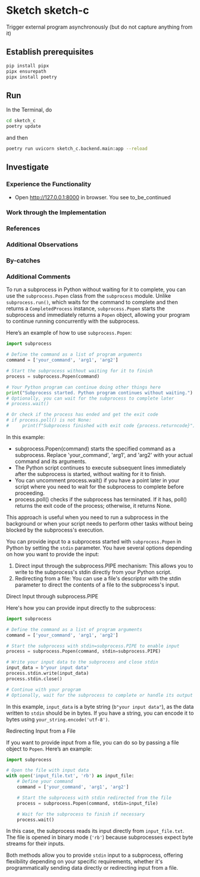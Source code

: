 # Sketch sketch-c

Trigger external program asynchronously (but do not capture anything from it)

## Establish prerequisites

```bash
pip install pipx
pipx ensurepath
pipx install poetry
```

## Run

In the Terminal, do

``` bash
cd sketch_c
poetry update
```

and then

```bash
poetry run uvicorn sketch_c.backend.main:app --reload
```

## Investigate

### Experience the Functionality

- Open http://127.0.0.1:8000 in browser. You see to_be_continued

### Work through the Implementation

### References

### Additional Observations

### By-catches

### Additional Comments

To run a subprocess in Python without waiting for it to complete, you can use the `subprocess.Popen` class from the `subprocess` module. Unlike `subprocess.run()`, which waits for the command to complete and then returns a `CompletedProcess` instance, `subprocess.Popen` starts the subprocess and immediately returns a `Popen` object, allowing your program to continue running concurrently with the subprocess.

Here’s an example of how to use `subprocess.Popen`:

```python
import subprocess

# Define the command as a list of program arguments
command = ['your_command', 'arg1', 'arg2']

# Start the subprocess without waiting for it to finish
process = subprocess.Popen(command)

# Your Python program can continue doing other things here
print("Subprocess started. Python program continues without waiting.")
# Optionally, you can wait for the subprocess to complete later
# process.wait()

# Or check if the process has ended and get the exit code
# if process.poll() is not None:
#     print(f"Subprocess finished with exit code {process.returncode}")

```

In this example:

- subprocess.Popen(command) starts the specified command as a subprocess. Replace 'your_command', 'arg1', and 'arg2' with your actual command and its arguments.
- The Python script continues to execute subsequent lines immediately after the subprocess is started, without waiting for it to finish.
- You can uncomment process.wait() if you have a point later in your script where you need to wait for the subprocess to complete before proceeding.
- process.poll() checks if the subprocess has terminated. If it has, poll() returns the exit code of the process; otherwise, it returns None.

This approach is useful when you need to run a subprocess in the background or when your script needs to perform other tasks without being blocked by the subprocess's execution.


You can provide input to a subprocess started with `subprocess.Popen` in Python by setting the `stdin` parameter. You have several options depending on how you want to provide the input:

1. Direct input through the subprocess.PIPE mechanism: This allows you to write to the subprocess's stdin directly from your Python script.
2. Redirecting from a file: You can use a file's descriptor with the stdin parameter to direct the contents of a file to the subprocess's input.

Direct Input through subprocess.PIPE

Here's how you can provide input directly to the subprocess:

```python
import subprocess

# Define the command as a list of program arguments
command = ['your_command', 'arg1', 'arg2']

# Start the subprocess with stdin=subprocess.PIPE to enable input
process = subprocess.Popen(command, stdin=subprocess.PIPE)

# Write your input data to the subprocess and close stdin
input_data = b"your input data"
process.stdin.write(input_data)
process.stdin.close()

# Continue with your program
# Optionally, wait for the subprocess to complete or handle its output
```

In this example, `input_data` is a byte string (`b"your input data"`), as the data written to `stdin` should be in bytes. If you have a string, you can encode it to bytes using `your_string.encode('utf-8')`.

Redirecting Input from a File

If you want to provide input from a file, you can do so by passing a file object to `Popen`. Here’s an example:

```python
import subprocess

# Open the file with input data
with open('input_file.txt', 'rb') as input_file:
    # Define your command
    command = ['your_command', 'arg1', 'arg2']

    # Start the subprocess with stdin redirected from the file
    process = subprocess.Popen(command, stdin=input_file)

    # Wait for the subprocess to finish if necessary
    process.wait()

```

In this case, the subprocess reads its input directly from `input_file.txt`. The file is opened in binary mode (`'rb'`) because subprocesses expect byte streams for their inputs.

Both methods allow you to provide `stdin` input to a subprocess, offering flexibility depending on your specific requirements, whether it's programmatically sending data directly or redirecting input from a file.
